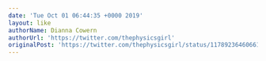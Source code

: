 ```yaml
---
date: 'Tue Oct 01 06:44:35 +0000 2019'
layout: like
authorName: Dianna Cowern
authorUrl: 'https://twitter.com/thephysicsgirl'
originalPost: 'https://twitter.com/thephysicsgirl/status/1178923646066147328'
---
```

